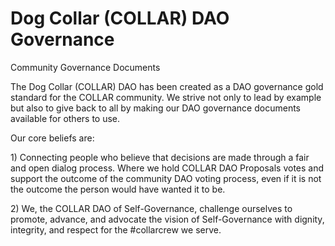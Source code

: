 # Dog Collar \(COLLAR\) DAO Governance

Community Governance Documents

The Dog Collar \(COLLAR\) DAO has been created as a DAO governance gold standard for the COLLAR community. We strive not only to lead by example but also to give back to all by making our DAO governance documents available for others to use.

Our core beliefs are:

1\) Connecting people who believe that decisions are made through a fair and open dialog process. Where we hold COLLAR DAO Proposals votes and support the outcome of the community DAO voting process, even if it is not the outcome the person would have wanted it to be.

2\) We, the COLLAR DAO of Self-Governance, challenge ourselves to promote, advance, and advocate the vision of Self-Governance with dignity, integrity, and respect for the \#collarcrew we serve.

